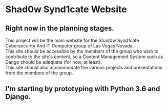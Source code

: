 # Shad0w Synd1cate Website

## Right now in the planning stages.

This project will be the main website for the Shad0w Synd1cate Cybersecurity And IT Computer group of Las Vegas Nevada.  
This site should be accessible by the members of the group who wish to contribute to the site's content, so a Content Management System such as Dango should be adequate (for now, at least).  
This site should also accommodate the various projects and presentations from the members of the group.

## I'm starting by prototyping with Python 3.6 and Django.
